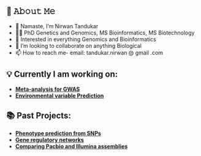 ## :book: 𝙰𝚋𝚘𝚞𝚝 𝙼𝚎
- 👋 Namaste, I’m Nirwan Tandukar
- 🧑‍🎓 PhD Genetics and Genomics, MS Bioinformatics, MS Biotechnology
- 👀 Interested in everything Genomics and Bioinformatics
- 💞️ I’m looking to collaborate on anything Biological
- 📫 How to reach me- email: tandukar.nirwan @ gmail .com 

## 💡 Currently I am working on:
- [**Meta-analysis for GWAS**](https://github.com/nirwan1265/COMP_GWAS)
- [**Environmental variable Prediction**](https://github.com/nirwan1265/Phosphorus_prediction)

## 📚 Past Projects:
- [**Phenotype prediction from SNPs**](https://github.com/nirwan1265/BIO792-Phentype-Prediction-using-Machine-Learning-)
- [**Gene regulatory networks**](https://github.com/nirwan1265/RNASeq_GRN)
- [**Comparing Pacbio and Illumina assemblies**](https://github.com/nirwan1265/Illumina_PacBio_Hybrid)


<!---
nirwan1265/nirwan1265 is a ✨ special ✨ repository because its `README.md` (this file) appears on your GitHub profile.
You can click the Preview link to take a look at your changes.
--->
